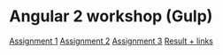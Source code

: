 # Angular 2 workshop (Gulp)

[Assignment 1](../../tree/assignment_1)
[Assignment 2](../../tree/assignment_2)
[Assignment 3](../../tree/assignment_3)
[Result + links](../../tree/result)
